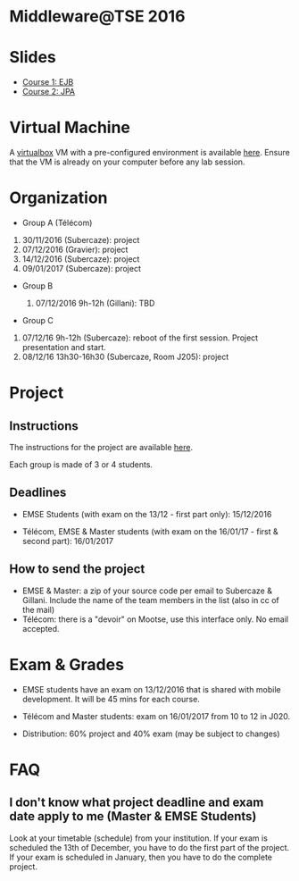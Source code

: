 # Middleware@TSE 2016

# Slides

* [Course 1: EJB](https://github.com/jsubercaze/middleware2016/blob/master/cours1EJB.pdf)
* [Course 2: JPA](https://github.com/jsubercaze/middleware2016/blob/master/cours2JPA.pdf)

# Virtual Machine

A [virtualbox](https://www.virtualbox.org/wiki/Downloads) VM with a pre-configured environment is available [here](http://datasets-satin.telecom-st-etienne.fr/jsubercaze/middleware/Middleware.ova). Ensure that the VM is already on your computer before any lab session.

# Organization

* Group A (Télécom)
 1. 30/11/2016 (Subercaze): project
 2. 07/12/2016 (Gravier): project
 3. 14/12/2016 (Subercaze): project
 3. 09/01/2017 (Subercaze): project
 
* Group B
  1. 07/12/2016 9h-12h (Gillani): TBD

* Group C 
 1. 07/12/16 9h-12h (Subercaze): reboot of the first session. Project presentation and start.
 2. 08/12/16 13h30-16h30 (Subercaze, Room J205): project
 
# Project

## Instructions

The instructions for the project are available [here](https://github.com/jsubercaze/middleware2016/blob/master/Middleware%20Project.pdf).

Each group is made of 3 or 4 students.

## Deadlines

* EMSE Students (with exam on the 13/12 - first part only): 15/12/2016

* Télécom, EMSE & Master students (with exam on the 16/01/17 - first & second part): 16/01/2017

## How to send the project

* EMSE & Master: a zip of your source code per email to Subercaze & Gillani. Include the name of the team members in the list (also in cc of the mail)
* Télécom: there is a "devoir" on Mootse, use this interface only. No email accepted.

# Exam & Grades

* EMSE students have an exam on 13/12/2016 that is shared with mobile development. It will be 45 mins for each course. 

* Télécom and Master students: exam on  16/01/2017 from 10 to 12 in J020.

* Distribution: 60% project and 40% exam (may be subject to changes)

# FAQ

## I don't know what project deadline and exam date apply to me (Master & EMSE Students)

Look at your timetable (schedule) from your institution. If your exam is scheduled the 13th of December, you have to do the first part of the project. If your exam is scheduled in January, then you have to do the complete project.

